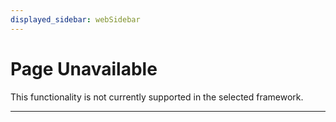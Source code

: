 ```yaml
---
displayed_sidebar: webSidebar
---
```


# Page Unavailable

This functionality is not currently supported in the selected framework.

---
